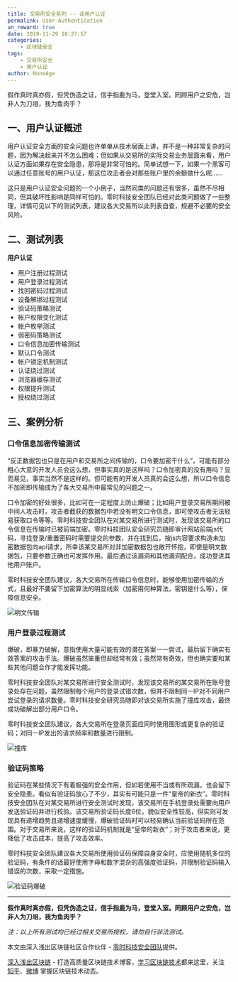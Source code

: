 ```yaml
---
title: 交易所安全系列 -- 谈用户认证
permalink: User-Authentication
un_reward: true
date: 2019-11-29 10:27:57
categories:
    - 区块链安全
tags:
    - 交易所安全
    - 用户认证
author: NoneAge
---
```


假作真时真亦假，但凭伪造之证，信手指鹿为马，登堂入室。罔顾用户之安危，岂非人为刀俎，我为鱼肉乎？

<!-----more----->

## 一、用户认证概述

用户认证安全方面的安全问题也许单单从技术层面上讲，并不是一种非常复杂的问题，因为解决起来并不怎么困难；但如果从交易所的实际交易业务层面来看，用户认证方面如果存在安全隐患，那将是非常可怕的。简单试想一下，如果一个黑客可以通过任意账号的用户认证，那这位攻击者会对那些账户里的余额做什么呢......

这只是用户认证安全问题的一个小例子，当然同类的问题还有很多，虽然不尽相同，但其破坏性影响是同样可怕的。零时科技安全团队已经对此类问题做了一些整理，详情可见以下的测试列表，建议各大交易所以此列表自查，规避不必要的安全风险。

## 二、测试列表

**用户认证**

 - 用户注册过程测试
 - 用户登录过程测试
 - 找回密码过程测试
 - 设备解绑过程测试
 - 验证码策略测试
 - 帐户权限变化测试
 - 帐户枚举测试
 - 弱密码策略测试
 - 口令信息加密传输测试
 - 默认口令测试
 - 帐户锁定机制测试
 - 认证绕过测试
 - 浏览器缓存测试
 - 权限提升测试
 - 授权绕过测试



## 三、案例分析

### 口令信息加密传输测试

“反正数据包也只是在用户和交易所之间传输的，口令要加密干什么”，可能有部分粗心大意的开发人员会这么想，但事实真的是这样吗？口令加密真的没有用吗？显而易见，事实当然不是这样的。但可能有的开发人员真的会这么想，所以口令信息不加密即传输成为了各大交易所中最常见的问题之一。

口令加密的好处很多，比如可在一定程度上防止爆破；比如用户登录交易所期间被中间人攻击时，攻击者截获的数据包中若没有明文口令信息，即可使攻击者无法轻易获取口令等等。零时科技安全团队在对某交易所进行测试时，发现该交易所的口令信息在传输时已被前端加密。零时科技团队安全研究员随即审计网站前端js代码，寻找登录/重置密码时需要提交的参数，并在找到后，按js内容要求构造未加密数据包向api请求，所幸该某交易所对非加密数据包也敞开怀抱，即使是明文数据包，只要参数正确也可发挥作用。最后通过该漏洞和其他漏洞配合，成功登进其他用户账户。

零时科技安全团队建议，各大交易所在传输口令信息时，能够使用加密传输的方式，且最好不要留下加密算法的明显线索（加密用何种算法，密钥是什么等），保障信息安全。


![明文传输](https://img.learnblockchain.cn/2019/11/15750109637488.jpg)

### 用户登录过程测试

爆破，即暴力破解，意指使用大量可能有效的潜在答案一一尝试，最后留下确实有效答案的攻击手法。爆破虽然笨重但却经常有效；虽然常有奇效，但也确实要和某些其他问题合作才能发挥功能。

零时科技安全团队对某交易所进行安全测试时，发现该交易所的某交易所在账号登录处存在问题，虽然限制每个用户的登录试错次数，但并不限制同一IP对不同用户尝试登录的请求数量。零时科技安全研究员随即对该交易所实施了撞库攻击，最终成功破解出部分用户口令。

零时科技安全团队建议，各大交易所在登录页面应同时使用图形或更复杂的验证码；对同一IP发出的请求频率和数量进行限制。

![撞库](https://img.learnblockchain.cn/2019/11/15750109860964.jpg)

### 验证码策略

验证码在某些情况下有着极强的安全作用，但如若使用不当或有所疏漏，也会留下安全隐患。看似有验证码放心了不少，其实有可能只是一件“皇帝的新衣”。零时科技安全团队在对某交易所进行安全测试时发现，该交易所在手机登录处需要向用户发送验证码并进行校验。该交易所验证码长度6位，貌似安全性较高，但实则可发现具有递增趋势且递增速度缓慢，爆破验证码时可以轻易确认当前验证码所在范围。对于交易所来说，这样的验证码机制就是“皇帝的新衣”；对于攻击者来说，更降低了攻击成本，提高了攻击效率。

零时科技安全团队建议各大交易所使用验证码保障自身安全时，应使用随机多位的验证码，有条件的话最好使用字母和数字混杂的高强度验证码，并限制验证码输入错误的次数，采取一定措施。


![验证码爆破](https://img.learnblockchain.cn/2019/11/15750110010116.jpg)


---

**假作真时真亦假，但凭伪造之证，信手指鹿为马，登堂入室。罔顾用户之安危，岂非人为刀俎，我为鱼肉乎？**



*注：以上所有测试均已经过相关交易所授权，请勿自行非法测试。*

本文由深入浅出区块链社区合作伙伴 - [零时科技安全团队](https://noneage.com/)提供。

[深入浅出区块链](https://learnblockchain.cn/) - 打造高质量区块链技术博客，[学习区块链技术](https://learnblockchain.cn/2018/01/11/guide/)都来这里，关注[知乎](https://www.zhihu.com/people/xiong-li-bing/activities)、[微博](https://weibo.com/517623789) 掌握区块链技术动态。